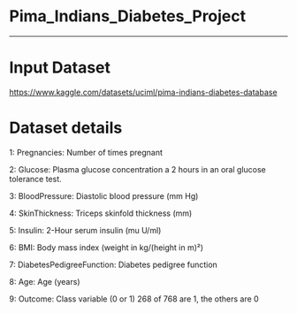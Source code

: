   # Pima_Indians_Diabetes_Project
  ------------------------------
  Input Dataset
  ==============
  https://www.kaggle.com/datasets/uciml/pima-indians-diabetes-database

  Dataset details
  ===============
  1: Pregnancies: Number of times pregnant
  
  2: Glucose: Plasma glucose concentration a 2 hours in an oral glucose tolerance test.
  
  3: BloodPressure: Diastolic blood pressure (mm Hg)
  
  4: SkinThickness: Triceps skinfold thickness (mm)
  
  5: Insulin: 2-Hour serum insulin (mu U/ml)
  
  6: BMI: Body mass index (weight in kg/(height in m)²)
  
  7: DiabetesPedigreeFunction: Diabetes pedigree function
  
  8: Age: Age (years)
  
  9: Outcome: Class variable (0 or 1) 268 of 768 are 1, the others are 0
